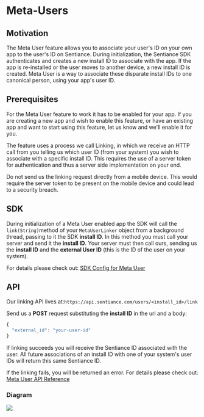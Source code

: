 # Meta-Users

## Motivation

The Meta User feature allows you to associate your user's ID on your own app to the user's ID on Sentiance. During initialization, the Sentiance SDK authenticates and creates a new install ID to associate with the app. If the app is re-installed or the user moves to another device, a new install ID is created. Meta User is a way to associate these disparate install IDs to one canonical person, using your app's user ID.

## Prerequisites

For the Meta User feature to work it has to be enabled for your app. If you are creating a new app and wish to enable this feature, or have an existing app and want to start using this feature, let us know and we'll enable it for you.

The feature uses a process we call Linking, in which we receive an HTTP call from you telling us which user ID \(from your system\) you wish to associate with a specific install ID. This requires the use of a server token for authentication and thus a server side implementation on your end.

Do not send us the linking request directly from a mobile device. This would require the server token to be present on the mobile device and could lead to a security breach.

## SDK

During initialization of a Meta User enabled app the SDK will call the `link(String)`method of your `MetaUserLinker` object from a background thread, passing to it the SDK **install ID**. In this method you must call your server and send it the **install ID**. Your server must then call ours, sending us the **install ID** and the **external User ID** \(this is the ID of the user on your system\).

For details please check out: [SDK Config for Meta User](../sdk/appendix/meta-users.md)

## API

Our linking API lives at:`https://api.sentiance.com/users/<install_id>/link`

Send us a **POST** request substituting the **install ID** in the url and a body:

```javascript
{
  "external_id": "your-user-id"
}
```

If linking succeeds you will receive the Sentiance ID associated with the user. All future associations of an install ID with one of your system's user IDs will return this same Sentiance ID.

If the linking fails, you will be returned an error. For details please check out: [Meta User API Reference](https://developers.sentiance.com/docs/metausers-api)

### Diagram

![](https://developers.sentiance.com/views/public/docs/assets/rest/MetaUsersScheme.png)

